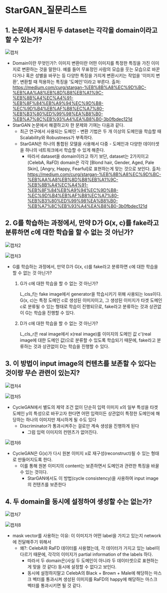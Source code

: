 # StarGAN_질문리스트

## 1. 논문에서 제시된 두 dataset는 각각을 domain이라고 할 수 있는가?

![캡처](https://user-images.githubusercontent.com/59161837/105567801-1550af00-5d78-11eb-92b9-b3ec5b856444.PNG)

- Domain이란 무엇인가?: 이미지 변환이란 어떤 이미지를 특정한 특징을 가진 이미지로 변환하는 것을 말한다. 예를 들어 무표정인 사람의 모습을 웃는 모습으로 바꾼다거나 혹은 성별을 바꾸는 등 다양한 특징을 가지게 변환시키는 작업을 '이미지 변환', 변환할 때 적용하는 특징을 '도메인'이라고 부른다. 출처: https://medium.com/curg/stargan-%EB%8B%A8%EC%9D%BC-%EB%AA%A8%EB%8D%B8%EB%A1%9C-%EB%8B%A4%EC%A4%91-%EB%8F%84%EB%A9%94%EC%9D%B8-%EC%9D%B4%EB%AF%B8%EC%A7%80-%EB%B3%80%ED%99%98%EA%B8%B0-%EB%A7%8C%EB%93%A4%EA%B8%B0-3b0fbdec121d
- StarGAN 논문에서 해결하고자 한 문제와 기여는 다음과 같다.
  - 최근 연구에서 사용되는 도메인 - 변환 기법은 두 개 이상의 도메인을 학습할 때 Scalability와 Robustness가 부족하다.
  - StarGAN은 하나의 통합된 모델을 사용해서 다중 - 도메인과 다양한 데이터셋을 하나의 네트워크에서 학습할 수 있게 해준다.
    - 따라서 dataset을 domain이라고 하기 보단, dataset는 2가지이고(CelebA, RaFD) domain은 각각 [Blond hair, Gender, Aged, Pale Skin], [Angry, Happy, Fearful]로 표현하는게 맞는 것으로 보인다. 출처: https://medium.com/curg/stargan-%EB%8B%A8%EC%9D%BC-%EB%AA%A8%EB%8D%B8%EB%A1%9C-%EB%8B%A4%EC%A4%91-%EB%8F%84%EB%A9%94%EC%9D%B8-%EC%9D%B4%EB%AF%B8%EC%A7%80-%EB%B3%80%ED%99%98%EA%B8%B0-%EB%A7%8C%EB%93%A4%EA%B8%B0-3b0fbdec121d

## 2. G를 학습하는 과정에서, 만약 D가 G(x, c)를 fake라고 분류하면 c에 대한 학습을 할 수 없는 것 아닌가?

![캡처2](https://user-images.githubusercontent.com/59161837/105568057-f3582c00-5d79-11eb-8a57-99c232d70a7d.PNG)

![캡처3](https://user-images.githubusercontent.com/59161837/105568297-96f60c00-5d7b-11eb-8f81-91f11adace87.PNG)

- G를 학습하는 과정에서, 만약 D가 G(x, c)를 fake라고 분류하면 c에 대한 학습을 할 수 없는 것 아닌가?

  1. G가 c에 대한 학습을 할 수 없는 것 아닌가?

     L_cls_f는 fake image에서 generator을 학습시키기 위해 사용되는 loss이다. G(x, c)는 특정 도메인 c로 생성된 이미지이고, 그 생성된 이미지가 타겟 도메인 c로 분류될 수 있는 형태로 학습이 진행되므로, fake라고 분류하는 것과 상관없이 G는 학습을 진행할 수 있다.

  2. D가 c에 대한 학습을 할 수 없는 것 아닌가?

     L_cls_r은 real image에서 x(real image)를 이미지의 도메인 값 c'(real image에 대한 도메인 값)으로 분류할 수 있도록 학습되기 때문에, fake라고 분류하는 것과 상관없이 D는 학습을 진행할 수 있다.
 


## 3. 이 방법이 input image의 컨텐츠를 보존할 수 있다는 것이랑 무슨 관련이 있는지?

![캡처4](https://user-images.githubusercontent.com/59161837/105568426-83977080-5d7c-11eb-9136-3aa357104c53.PNG)

![캡처5](https://user-images.githubusercontent.com/59161837/105568449-a88be380-5d7c-11eb-99fb-e805cd08066d.PNG)

- CycleGAN에서 별도의 제약 조건 없이 단순히 입력 이미지 x의 일부 특성을 타겟 도메인 y의 특성으로 바꾸고자 한다면 어떤 입력이든 상관없이 특정한 도메인에 해당하는 하나의 이미지만 제시하게 될 수도 있다
  - Discriminator가 통과시켜주는 걸로만 계속 생성을 진행하게 된다
    - 그럼 입력 이미지의 컨텐츠가 없어진다.

![캡처6](https://user-images.githubusercontent.com/59161837/105568475-edb01580-5d7c-11eb-9613-ff29b6ba25d4.PNG)

- CycleGAN은 G(x)가 다시 원본 이미지 x로 재구성(reconstruct)될 수 있는 형태로 만들어지도록 한다.
  - 이를 통해 원본 이미지의 content는 보존하면서 도메인과 관련한 특징을 바꿀 수 있는 것이다.
    - StarGAN에서도 이 방법(cycle consistency)을 사용하여 input image의 컨텐츠를 보존한다 

## 4. 두 domain을 동시에 설정하여 생성할 수는 없는가?

![캡처7](https://user-images.githubusercontent.com/59161837/105568539-7dee5a80-5d7d-11eb-8ed0-b99b0f929508.PNG)

![캡처8](https://user-images.githubusercontent.com/59161837/105568553-ad04cc00-5d7d-11eb-9a69-b757603ee9dd.PNG)

- mask vector를 사용하는 이유: 이 이미지가 어떤 label을 가지고 있는지 network에 전달해주기 위해서 
  - 왜?: CelebA와 RaFD 데이터를 사용했는데, 각 데이터가 가지고 있는 label이 다르기 때문에, 각각의 이미지가 partial information of the labels 하다.
    - 따라서 두 domain은(사실 두 도메인이 아니라 두 데이터셋으로 표현하는 게 맞을 것 같다) 동시에 설정할 수 없다고 보인다. 
    - 동시에 설정하지말고 CelebA의 Black + Brown + Male에 해당하는 마스크 벡터를 통과시켜 생성된 이미지를 RaFD의 happy에 해당하는 마스크 벡터를 통과시키면 될 것 같다.
